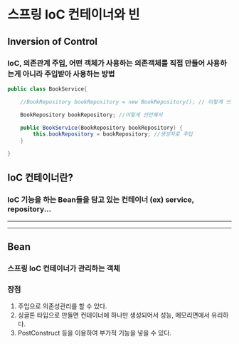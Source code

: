 # 스프링 IoC 컨테이너와 빈

## Inversion of Control
### IoC, 의존관계 주입, 어떤 객체가 사용하는 의존객체를 직접 만들어 사용하는게 아니라 주입받아 사용하는 방법

```java
public class BookService{

	//BookRepository bookRepository = new BookRepository(); // 이렇게 쓰는게 아니라 

	BookRepository bookRepository; //이렇게 선언해서 

	public BookService(BookRepository bookRepository) {
		this.bookRepository = bookRepository; //생성자로 주입 
	}

}
```

## IoC 컨테이너란? 
### IoC 기능을 하는 Bean들을 담고 있는 컨테이너 (ex) service, repository...

<hr/>
<hr/>

## Bean
### 스프링 IoC 컨테이너가 관리하는 객체 
### 장점
1. 주입으로 의존성관리를 할 수 있다.
2. 싱글톤 타입으로 만들면 컨테이너에 하나만 생성되어서 성능, 메모리면에서 유리하다. 
3. PostConstruct 등을 이용하여 부가적 기능을 넣을 수 있다. 
